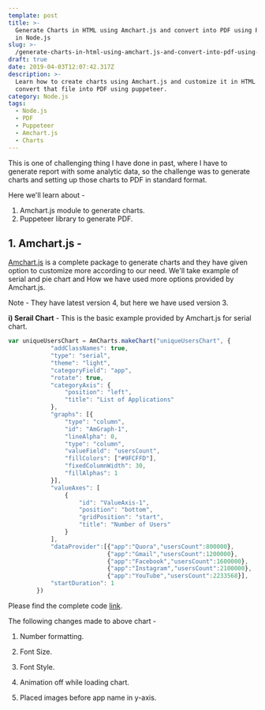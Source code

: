 ```yaml
---
template: post
title: >-
  Generate Charts in HTML using Amchart.js and convert into PDF using Puppeteer
  in Node.js
slug: >-
  /generate-charts-in-html-using-amchart.js-and-convert-into-pdf-using-puppeteer-in-node
draft: true
date: 2019-04-03T12:07:42.317Z
description: >-
  Learn how to create charts using Amchart.js and customize it in HTML file and
  convert that file into PDF using puppeteer.
category: Node.js
tags:
  - Node.js
  - PDF
  - Puppeteer
  - Amchart.js
  - Charts
---
```

This is one of challenging thing I have done in past, where I have to generate report with some analytic data, so the challenge was to generate charts and setting up those charts to PDF in standard format. 

Here we'll learn about - 

1. Amchart.js module to generate charts.
2. Puppeteer library to generate PDF.

## 1. Amchart.js -

[Amchart.js](https://www.amcharts.com/) is a complete package to generate charts and they have given option to customize more according to our need. We'll take example of serial and pie chart and How we have used more options provided by Amchart.js. 

Note - They have latest version 4, but here we have used version 3.

**i) Serail Chart** - This is the basic example provided by Amchart.js for serial chart.

```js
var uniqueUsersChart = AmCharts.makeChart("uniqueUsersChart", {
			"addClassNames": true,
			"type": "serial",
			"theme": "light",
			"categoryField": "app",
			"rotate": true,
			"categoryAxis": {
				"position": "left",
				"title": "List of Applications"
			},
			"graphs": [{
				"type": "column",
				"id": "AmGraph-1",
				"lineAlpha": 0,
				"type": "column",
				"valueField": "usersCount",
				"fillColors": ["#9FCFFD"],
				"fixedColumnWidth": 30,
				"fillAlphas": 1
			}],
			"valueAxes": [
				{
					"id": "ValueAxis-1",
					"position": "bottom",
					"gridPosition": "start",
					"title": "Number of Users"
				}
			],
			"dataProvider":[{"app":"Quora","usersCount":800000},
                            {"app":"Gmail","usersCount":1200000},
                            {"app":"Facebook","usersCount":1600000},
                            {"app":"Instagram","usersCount":2100000},
                            {"app":"YouTube","usersCount":2233568}],
			"startDuration": 1
		})
```

Please find the complete code [link](https://codepen.io/pandeysoni/pen/LvVyMK).

The following changes made to above chart -

1. Number formatting.

2. Font Size.

3. Font Style.

4. Animation off while loading chart.

5. Placed images before app name in y-axis.
